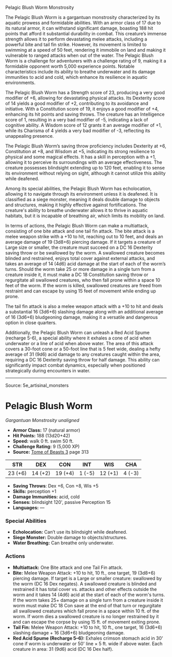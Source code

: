 <MonsterName/>Pelagic Blush Worm</MonsterName>
<CreatureType/>Monstrosity</CreatureType>

<summary>The Pelagic Blush Worm is a gargantuan monstrosity characterized by its aquatic prowess and formidable abilities. With an armor class of 17 due to its natural armor, it can withstand significant damage, boasting 188 hit points that afford it substantial durability in combat. This creature’s immense strength allows it to perform devastating melee attacks, including a powerful bite and tail fin strike. However, its movement is limited to swimming at a speed of 50 feet, rendering it immobile on land and making it vulnerable to ranged attacks when out of the water. The Pelagic Blush Worm is a challenge for adventurers with a challenge rating of 9, making it a formidable opponent worth 5,000 experience points. Notable characteristics include its ability to breathe underwater and its damage immunities to acid and cold, which enhance its resilience in aquatic environments.</summary>

<detail>

The Pelagic Blush Worm has a Strength score of 23, producing a very good modifier of +6, allowing for devastating physical attacks. Its Dexterity score of 14 yields a good modifier of +2, contributing to its avoidance and initiative. With a Constitution score of 19, it enjoys a good modifier of +4, enhancing its hit points and saving throws. The creature has an Intelligence score of 1, resulting in a very bad modifier of -5, indicating a lack of cognitive ability. A Wisdom score of 12 grants it an average modifier of +1, while its Charisma of 4 yields a very bad modifier of -3, reflecting its unappealing presence.

The Pelagic Blush Worm’s saving throw proficiency includes Dexterity at +6, Constitution at +8, and Wisdom at +5, indicating its strong resilience to physical and some magical effects. It has a skill in perception with a +1, allowing it to perceive its surroundings with an average effectiveness. The creature possesses blindsight extending up to 120 feet, enabling it to sense its environment without relying on sight, although it cannot utilize this ability while deafened.

Among its special abilities, the Pelagic Blush Worm has echolocation, allowing it to navigate through its environment unless it is deafened. It is classified as a siege monster, meaning it deals double damage to objects and structures, making it highly effective against fortifications. The creature's ability to breathe underwater allows it to thrive in aquatic habitats, but it is incapable of breathing air, which limits its mobility on land.

In terms of actions, the Pelagic Blush Worm can make a multiattack, consisting of one bite attack and one tail fin attack. The bite attack is a melee weapon strike with a +10 to hit, reaching out to 10 feet, and deals an average damage of 19 (3d8+6) piercing damage. If it targets a creature of Large size or smaller, the creature must succeed on a DC 16 Dexterity saving throw or be swallowed by the worm. A swallowed creature becomes blinded and restrained, enjoys total cover against external attacks, and takes an average of 14 (4d6) acid damage at the start of each of the worm’s turns. Should the worm take 25 or more damage in a single turn from a creature inside it, it must make a DC 18 Constitution saving throw or regurgitate all swallowed creatures, who then fall prone within a space 10 feet of the worm. If the worm is killed, swallowed creatures are freed from restraint and can escape by using 15 feet of movement while ending up prone.

The tail fin attack is also a melee weapon attack with a +10 to hit and deals a substantial 16 (3d6+6) slashing damage along with an additional average of 16 (3d6+6) bludgeoning damage, making it a versatile and dangerous option in close quarters.

Additionally, the Pelagic Blush Worm can unleash a Red Acid Spume (recharge 5-6), a special ability where it exhales a cone of acid when underwater or a line of acid when above water. The area of this attack covers a 30-foot cone or a 50-foot line that is 5 feet wide, dealing a hefty average of 31 (9d6) acid damage to any creatures caught within the area, requiring a DC 16 Dexterity saving throw for half damage. This ability can significantly impact combat dynamics, especially when positioned strategically during encounters in water.</detail>



---

Source: 5e_artisinal_monsters

# Pelagic Blush Worm

*Gargantuan* *Monstrosity* *unaligned*

- **Armor Class:** 17 (natural armor)
- **Hit Points:** 188 (13d20+42)
- **Speed:** walk 0 ft. swim 50 ft.
- **Challenge Rating:** 9 (5,000 XP)
- **Source:** [Tome of Beasts 3](https://koboldpress.com/kpstore/product/tome-of-beasts-3-for-5th-edition/) page 313

| STR | DEX | CON | INT | WIS | CHA |
| --- | --- | --- | --- | --- | --- |
| 23 (+6) | 14 (+2) | 19 (+4) | 1 (-5) | 12 (+1) | 4 (-3) |

- **Saving Throws**: Dex +6, Con +8, Wis +5
- **Skills:** perception +1
- **Damage Immunities:** acid, cold
- **Senses:** blindsight 120', passive Perception 15
- **Languages:** —

### Special Abilities

- **Echolocation:** Can’t use its blindsight while deafened.
- **Siege Monster:** Double damage to objects/structures.
- **Water Breathing:** Can breathe only underwater.

### Actions

- **Multiattack:** One Bite attack and one Tail Fin attack.
- **Bite:** Melee Weapon Attack: +10 to hit, 10 ft., one target, 19 (3d8+6) piercing damage. If target is a Large or smaller creature: swallowed by the worm (DC 16 Dex negates). A swallowed creature is blinded and restrained it has total cover vs. attacks and other effects outside the worm and it takes 14 (4d6) acid at the start of each of the worm's turns. If the worm takes 25+ damage on a single turn from a creature inside it worm must make DC 18 Con save at the end of that turn or regurgitate all swallowed creatures which fall prone in a space within 10 ft. of the worm. If worm dies a swallowed creature is no longer restrained by it and can escape the corpse by using 15 ft. of movement exiting prone.
- **Tail Fin:** Melee Weapon Attack: +10 to hit, 10 ft., one target, 16 (3d6+6) slashing damage + 16 (3d6+6) bludgeoning damage.
- **Red Acid Spume (Recharge 5–6):** Exhales crimson stomach acid in 30' cone if worm is underwater or 50' line × 5 ft. wide if above water. Each creature in area: 31 (9d6) acid (DC 16 Dex half).




